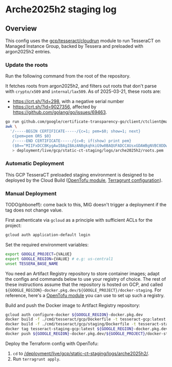 # Arche2025h2 staging log

## Overview

This config uses the
[gcp/tesseract/cloudrun](/deployment/modules/gcp/tesseract/cloudrun) module to
run TesseraCT on Managed Instance Group, backed by Tessera and
preloaded with argon2025h2 entries.

### Update the roots

Run the following command from the root of the repository.

It fetches roots from argon2025h2, and filters out roots that don't parse with
`crypto/x509` and `internal/lax509`.  As of 2025-03-21, these roots are:

- https://crt.sh/?id=298, with a negative serial number
- https://crt.sh/?id=9027356, affected by https://github.com/golang/go/issues/69463.

```bash
go run github.com/google/certificate-transparency-go/client/ctclient@master get-roots --log_uri=https://ct.googleapis.com/logs/us1/argon2025h2/ --text=false | \
awk \
  '/-----BEGIN CERTIFICATE-----/{c=1; pem=$0; show=1; next}
   c{pem=pem ORS $0}
   /-----END CERTIFICATE-----/{c=0; if(show) print pem}
   ($0=="MIIFxDCCBKygAwIBAgIBAzANBgkqhkiG9w0BAQUFADCCAUsxGDAWBgNVBC0DDwBT"||$0=="MIIFVjCCBD6gAwIBAgIQ7is969Qh3hSoYqwE893EATANBgkqhkiG9w0BAQUFADCB"){show=0}' \
   > deployment/live/gcp/static-ct-staging/logs/arche2025h2/roots.pem
```

### Automatic Deployment

This GCP TesseraCT preloaded staging environment is designed to be deployed by
the Cloud Build ([OpenTofu module](/deployment/modules/gcp/cloudbuild/tesseract/),
[Terragrunt configuration](/deployment/live/gcp/static-ct-staging/cloudbuild/tesseract/)).

### Manual Deployment

TODO(phboneff): come back to this, MIG doesn't trigger a deployment if the
tag does not change value.

First authenticate via `gcloud` as a principle with sufficient ACLs for
the project:

```sh
gcloud auth application-default login
```

Set the required environment variables:

```sh
export GOOGLE_PROJECT={VALUE}
export GOOGLE_REGION={VALUE} # e.g: us-central1
unset TESSERA_BASE_NAME
```

You need an Artifact Registry repository to store container images; adapt the
configs and commands below to use your registry of choice. The rest of these
instructions assume that the repository is hosted on GCP, and called
`${GOOGLE_REGION}-docker.pkg.dev/${GOOGLE_PROJECT}/docker-staging`. For
reference, here's a [OpenTofu
module](/deployment/modules/gcp/artifactregistry/) you can use to set up such a
registry.

Build and push the Docker image to Artifact Registry repository:

```sh
gcloud auth configure-docker ${GOOGLE_REGION}-docker.pkg.dev
docker build -f ./cmd/tesseract/gcp/Dockerfile -t tesseract-gcp:latest .
docker build -f ./cmd/tesseract/gcp/staging/Dockerfile -t tesseract-staging-gcp:latest .
docker tag tesseract-staging-gcp:latest ${GOOGLE_REGION}-docker.pkg.dev/${GOOGLE_PROJECT}/docker-staging/tesseract-gcp:latest
docker push ${GOOGLE_REGION}-docker.pkg.dev/${GOOGLE_PROJECT}/docker-staging/tesseract-gcp
```

Deploy the Terraform config with OpenTofu:

1. `cd` to
[/deployment/live/gcp/static-ct-staging/logs/arche2025h2/](/deployment/live/gcp/static-ct-staging/logs/arche2025h2/).
2. Run `terragrunt apply`.
